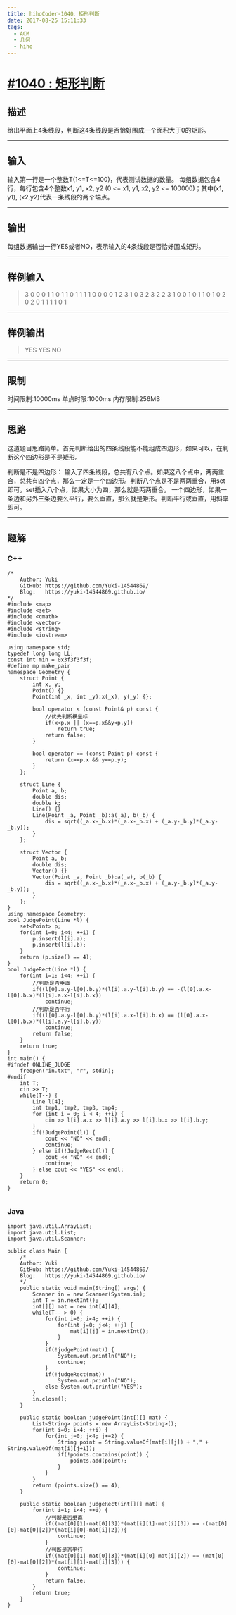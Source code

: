 ```yaml
---
title: hihoCoder-1040、矩形判断
date: 2017-08-25 15:11:33
tags:
  - ACM
  - 几何
  - hiho
---
```


# [#1040 : 矩形判断](http://hihocoder.com/problemset/problem/1040)
## 描述
给出平面上4条线段，判断这4条线段是否恰好围成一个面积大于0的矩形。

---
## 输入
输入第一行是一个整数T(1<=T<=100)，代表测试数据的数量。
每组数据包含4行，每行包含4个整数x1, y1, x2, y2 (0 <= x1, y1, x2, y2 <= 100000)；其中(x1, y1), (x2,y2)代表一条线段的两个端点。

---
## 输出

每组数据输出一行YES或者NO，表示输入的4条线段是否恰好围成矩形。

---

## 样例输入
>3
0 0 0 1
1 0 1 1
0 1 1 1
1 0 0 0
0 1 2 3
1 0 3 2
3 2 2 3
1 0 0 1
0 1 1 0
1 0 2 0
2 0 1 1
1 1 0 1

---

## 样例输出
>YES
YES
NO

---

## 限制
时间限制:10000ms
单点时限:1000ms
内存限制:256MB

---
## 思路
这道题目思路简单。首先判断给出的四条线段能不能组成四边形，如果可以，在判断这个四边形是不是矩形。 

判断是不是四边形：
输入了四条线段，总共有八个点。如果这八个点中，两两重合，总共有四个点，那么一定是一个四边形。判断八个点是不是两两重合，用set即可。set插入八个点，如果大小为四，那么就是两两重合。
一个四边形，如果一条边和另外三条边要么平行，要么垂直，那么就是矩形。判断平行或垂直，用斜率即可。

---
## 题解

### C++
```
/*
    Author: Yuki
    GitHub: https://github.com/Yuki-14544869/
    Blog:   https://yuki-14544869.github.io/
*/
#include <map>
#include <set>
#include <cmath>
#include <vector>
#include <string>
#include <iostream>

using namespace std;
typedef long long LL;
const int min = 0x3f3f3f3f;
#define mp make_pair
namespace Geometry {
    struct Point {
        int x, y;
        Point() {}
        Point(int _x, int _y):x(_x), y(_y) {};

        bool operator < (const Point& p) const {
            //优先判断横坐标
            if(x<p.x || (x==p.x&&y<p.y))
                return true;
            return false;
        }

        bool operator == (const Point p) const {
            return (x==p.x && y==p.y);
        }
    };

    struct Line {
        Point a, b;
        double dis;
        double k;
        Line() {}
        Line(Point _a, Point _b):a(_a), b(_b) {
            dis = sqrt((_a.x-_b.x)*(_a.x-_b.x) + (_a.y-_b.y)*(_a.y-_b.y));
        }
    };

    struct Vector {
        Point a, b;
        double dis;
        Vector() {}
        Vector(Point _a, Point _b):a(_a), b(_b) {
            dis = sqrt((_a.x-_b.x)*(_a.x-_b.x) + (_a.y-_b.y)*(_a.y-_b.y));
        }
    };
}
using namespace Geometry;
bool JudgePoint(Line *l) {
    set<Point> p;
    for(int i=0; i<4; ++i) {
        p.insert(l[i].a);
        p.insert(l[i].b);
    }
    return (p.size() == 4);
}
bool JudgeRect(Line *l) {
    for(int i=1; i<4; ++i) {
        //判断是否垂直
        if((l[0].a.y-l[0].b.y)*(l[i].a.y-l[i].b.y) == -(l[0].a.x-l[0].b.x)*(l[i].a.x-l[i].b.x))
            continue;
        //判断是否平行
        if((l[0].a.y-l[0].b.y)*(l[i].a.x-l[i].b.x) == (l[0].a.x-l[0].b.x)*(l[i].a.y-l[i].b.y))
            continue;
        return false;
    }
    return true;
}
int main() {
#ifndef ONLINE_JUDGE
    freopen("in.txt", "r", stdin);
#endif
    int T;
    cin >> T;
    while(T--) {
        Line l[4];
        int tmp1, tmp2, tmp3, tmp4;
        for (int i = 0; i < 4; ++i) {
            cin >> l[i].a.x >> l[i].a.y >> l[i].b.x >> l[i].b.y;
        }
        if(!JudgePoint(l)) {
            cout << "NO" << endl;
            continue;
        } else if(!JudgeRect(l)) {
            cout << "NO" << endl;
            continue;
        } else cout << "YES" << endl;
    }
    return 0;
}


```

### Java
```
import java.util.ArrayList;
import java.util.List;
import java.util.Scanner;

public class Main {
    /*
    Author: Yuki
    GitHub: https://github.com/Yuki-14544869/
    Blog:   https://yuki-14544869.github.io/
    */
    public static void main(String[] args) {
        Scanner in = new Scanner(System.in);
        int T = in.nextInt();
        int[][] mat = new int[4][4];
        while(T-- > 0) {
            for(int i=0; i<4; ++i) {
                for(int j=0; j<4; ++j) {
                    mat[i][j] = in.nextInt();
                }
            }
            if(!judgePoint(mat)) {
                System.out.println("NO");
                continue;
            }
            if(!judgeRect(mat))
                System.out.println("NO");
            else System.out.println("YES");
        }
        in.close();
    }

    public static boolean judgePoint(int[][] mat) {
        List<String> points = new ArrayList<String>();
        for(int i=0; i<4; ++i) {
            for(int j=0; j<4; j+=2) {
                String point = String.valueOf(mat[i][j]) + "," + String.valueOf(mat[i][j+1]);
                if(!points.contains(point)) {
                    points.add(point);
                }
            }
        }
        return (points.size() == 4);
    }

    public static boolean judgeRect(int[][] mat) {
        for(int i=1; i<4; ++i) {
            //判断是否垂直
            if((mat[0][1]-mat[0][3])*(mat[i][1]-mat[i][3]) == -(mat[0][0]-mat[0][2])*(mat[i][0]-mat[i][2])){
                continue;
            }
            //判断是否平行
            if((mat[0][1]-mat[0][3])*(mat[i][0]-mat[i][2]) == (mat[0][0]-mat[0][2])*(mat[i][1]-mat[i][3])) {
                continue;
            }
            return false;
        }
        return true;
    }
}

```